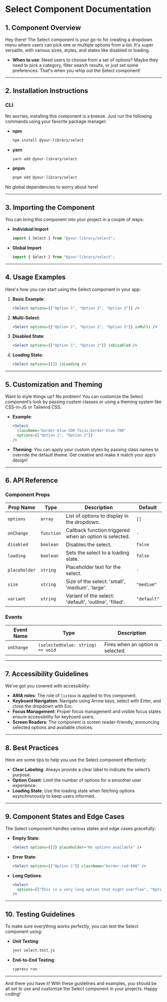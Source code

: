 # Select Component Documentation

## 1. Component Overview

Hey there! The Select component is your go-to for creating a dropdown menu where users can pick one or multiple options from a list. It's super versatile, with various sizes, styles, and states like disabled or loading.

- **When to use**: Need users to choose from a set of options? Maybe they need to pick a category, filter search results, or just set some preferences. That's when you whip out the Select component!

---

## 2. Installation Instructions

### CLI

No worries, installing this component is a breeze. Just run the following commands using your favorite package manager:

- **npm**

  ```bash
  npm install @your-library/select
  ```

- **yarn**

  ```bash
  yarn add @your-library/select
  ```

- **pnpm**

  ```bash
  pnpm add @your-library/select
  ```

No global dependencies to worry about here!

---

## 3. Importing the Component

You can bring this component into your project in a couple of ways:

- **Individual Import**

  ```javascript
  import { Select } from "@your-library/select";
  ```

- **Global Import**

  ```javascript
  import { Select } from "@your-library/select";
  ```

---

## 4. Usage Examples

Here's how you can start using the Select component in your app:

1. **Basic Example**:

   ```jsx
   <Select options={["Option 1", "Option 2", "Option 3"]} />
   ```

2. **Multi-Select**:

   ```jsx
   <Select options={["Option 1", "Option 2", "Option 3"]} isMulti />
   ```

3. **Disabled State**:

   ```jsx
   <Select options={["Option 1", "Option 2"]} isDisabled />
   ```

4. **Loading State**:

   ```jsx
   <Select options={[]} isLoading />
   ```

---

## 5. Customization and Theming

Want to style things up? No problem! You can customize the Select component’s look by passing custom classes or using a theming system like CSS-in-JS or Tailwind CSS.

- **Example**:

  ```jsx
  <Select
    className="border-blue-500 focus:border-blue-700"
    options={["Option 1", "Option 2"]}
  />
  ```

- **Theming**: You can apply your custom styles by passing class names to override the default theme. Get creative and make it match your app’s design!

---

## 6. API Reference

### Component Props

| Prop Name     | Type       | Description                                             | Default     |
| ------------- | ---------- | ------------------------------------------------------- | ----------- |
| `options`     | `array`    | List of options to display in the dropdown.             | `[]`        |
| `onChange`    | `function` | Callback function triggered when an option is selected. | `-`         |
| `disabled`    | `boolean`  | Disables the select.                                    | `false`     |
| `loading`     | `boolean`  | Sets the select to a loading state.                     | `false`     |
| `placeholder` | `string`   | Placeholder text for the select.                        | `-`         |
| `size`        | `string`   | Size of the select: 'small', 'medium', 'large'.         | `"medium"`  |
| `variant`     | `string`   | Variant of the select: 'default', 'outline', 'filled'.  | `"default"` |

### Events

| Event Name | Type                              | Description                      |
| ---------- | --------------------------------- | -------------------------------- |
| `onChange` | `(selectedValue: string) => void` | Fires when an option is selected |

---

## 7. Accessibility Guidelines

We’ve got you covered with accessibility:

- **ARIA roles**: The role of `listbox` is applied to this component.
- **Keyboard Navigation**: Navigate using Arrow keys, select with Enter, and close the dropdown with Esc.
- **Focus Management**: Proper focus management and visible focus states ensure accessibility for keyboard users.
- **Screen Readers**: The component is screen reader-friendly, announcing selected options and available choices.

---

## 8. Best Practices

Here are some tips to help you use the Select component effectively:

- **Clear Labeling**: Always provide a clear label to indicate the select’s purpose.
- **Option Count**: Limit the number of options for a smoother user experience.
- **Loading State**: Use the loading state when fetching options asynchronously to keep users informed.

---

## 9. Component States and Edge Cases

The Select component handles various states and edge cases gracefully:

- **Empty State**:

  ```jsx
  <Select options={[]} placeholder="No options available" />
  ```

- **Error State**:

  ```jsx
  <Select options={["Option 1"]} className="border-red-500" />
  ```

- **Long Options**:

  ```jsx
  <Select
    options={["This is a very long option that might overflow", "Option 2"]}
  />
  ```

---

## 10. Testing Guidelines

To make sure everything works perfectly, you can test the Select component using:

- **Unit Testing**:

  ```bash
  jest select.test.js
  ```

- **End-to-End Testing**:

  ```bash
  cypress run
  ```

---

And there you have it! With these guidelines and examples, you should be all set to use and customize the Select component in your projects. Happy coding!
